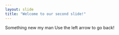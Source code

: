 ```yaml
---
layout: slide
title: "Welcome to our second slide!"
---
```

Something new my man
Use the left arrow to go back!
